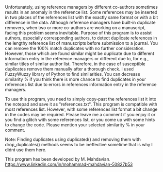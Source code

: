 Unfortunately, using reference managers by different co-authors sometimes results in an anomaly in the reference list.
Some references may be inserted in two places of the references list with the exactly same format or with a bit difference in the data.
Although reference managers have built-in duplicate removers, when two or more co-authors are working on a manuscript, facing this problem seems inevitable.
Purpose of this program is to assist authors, especially corresponding authors, to detect duplicate references in the lengthy reference list of manuscripts before submission to a journal.
You can remove the 100% match duplicates with no further consideration. However, those which are found similar might be duplicate due to different information entry in the reference managers or different due to, for e.g., similar titles of similar author list.
Therefore, in the case of susceptible duplicates remove them manually after a thorough check. I used FuzzyWuzzy library of Python to find similarities. 
You can decrease similarity % if you think there is more chance to find duplicates in your references list due to errors in references information entry in the reference managers.

To use this program, you need to simply copy-past the references list it into the notepad and save it as "references.txt".
This program is compatible with most references list. However, with some references list format a bit change in the codes may be required.
Please leave me a comment if you enjoy it or you find a glitch with some references list, or you come up with some hints to change the code. Please mention your selected similarity % in your comment.

Note: Finding duplicates using duplicated() and removing them with drop_duplicates() methods seems to be ineffective sometime that is why I didnt use them here. 

This program has been developed by M. Mahdavian.
https://www.linkedin.com/in/mohammad-mahdavian-50827b53

